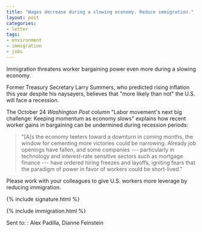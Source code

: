 ```yaml
---
title: "Wages decrease during a slowing economy. Reduce immigration."
layout: post
categories:
- letter
tags:
- environment
- immigration
- jobs
---
```


Immigration threatens worker bargaining power even more during a slowing economy.

Former Treasury Secretary Larry Summers, who predicted rising inflation this year despite his naysayers, believes that "more likely than not" the U.S. will face a recession.

The October 24 *Washington Post* column "Labor movement's next big challenge: Keeping momentum as economy slows" explains how recent worker gains in bargaining can be undermined during recession periods:

> "\[A\]s the economy teeters toward a downturn in coming months, the window for cementing more victories could be narrowing. Already job openings have fallen, and some companies --- particularly in technology and interest-rate sensitive sectors such as mortgage finance --- have ordered hiring freezes and layoffs, igniting fears that the paradigm of power in favor of workers could be short-lived."

Please work with your colleagues to give U.S. workers more leverage by reducing immigration.

{% include signature.html %}

{% include immigration.html %}

Sent to:
: Alex Padilla, Dianne Feinstein
